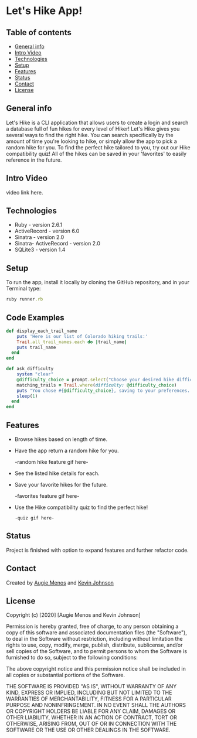 # Let's Hike App!


## Table of contents
* [General info](#general-info)
* [Intro Video](#intro-video)
* [Technologies](#technologies)
* [Setup](#setup)
* [Features](#features)
* [Status](#status)
* [Contact](#contact)
* [License](#license)


## General info
Let's Hike is a CLI application that allows users to create a login and search a database full of fun hikes for every level of Hiker! Let's Hike gives you several ways to find the right hike. You can search specifically by the amount of time you're looking to hike, 
or simply allow the app to pick a random hike for you. To find the perfect hike tailored to you, try out our Hike compatibility quiz! All of the hikes can be saved in your 'favorites' to easily reference in the future.


## Intro Video

video link here. 

## Technologies
* Ruby - version 2.6.1
* ActiveRecord - version 6.0
* Sinatra - version 2.0
* Sinatra- ActiveRecord - version 2.0
* SQLite3 - version 1.4


## Setup
To run the app, install it locally by cloning the GitHub repository, and in your Terminal type:
```ruby
ruby runner.rb
``` 


## Code Examples
``` ruby
def display_each_trail_name
    puts 'Here is our list of Colorado hiking trails:'
    Trail.all_trail_names.each do |trail_name|
    puts trail_name
  end
end 
```

``` ruby
def ask_difficulty
    system "clear"
    @difficulty_choice = prompt.select("Choose your desired hike difficulty", %w(Easy Medium Hard))
    matching_trails = Trail.where(difficulty: @difficulty_choice)
    puts "You chose #{@difficulty_choice}, saving to your preferences.."
    sleep(1)
  end 
end
```

## Features
* Browse hikes based on length of time.
* Have the app return a random hike for you.
     
     -random hike feature gif here-

* See the listed hike details for each.
* Save your favorite hikes for the future.
    
    -favorites feature gif here-

* Use the Hike compatibility quiz to find the perfect hike!
      
      -quiz gif here-

## Status
Project is finished with option to expand features and further refactor code.


## Contact
Created by [Augie Menos](https://www.linkedin.com/in/augie-menos-9b8329b1/) and [Kevin Johnson](https://www.linkedin.com/in/kevin-johnson805/)


## License

Copyright (c) [2020] [Augie Menos and Kevin Johnson]

Permission is hereby granted, free of charge, to any person obtaining a copy
of this software and associated documentation files (the "Software"), to deal
in the Software without restriction, including without limitation the rights
to use, copy, modify, merge, publish, distribute, sublicense, and/or sell
copies of the Software, and to permit persons to whom the Software is
furnished to do so, subject to the following conditions:

The above copyright notice and this permission notice shall be included in all
copies or substantial portions of the Software.

THE SOFTWARE IS PROVIDED "AS IS", WITHOUT WARRANTY OF ANY KIND, EXPRESS OR
IMPLIED, INCLUDING BUT NOT LIMITED TO THE WARRANTIES OF MERCHANTABILITY,
FITNESS FOR A PARTICULAR PURPOSE AND NONINFRINGEMENT. IN NO EVENT SHALL THE
AUTHORS OR COPYRIGHT HOLDERS BE LIABLE FOR ANY CLAIM, DAMAGES OR OTHER
LIABILITY, WHETHER IN AN ACTION OF CONTRACT, TORT OR OTHERWISE, ARISING FROM,
OUT OF OR IN CONNECTION WITH THE SOFTWARE OR THE USE OR OTHER DEALINGS IN THE
SOFTWARE.

